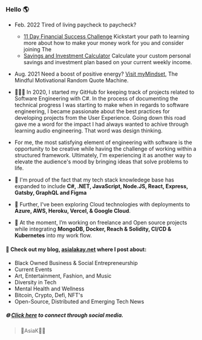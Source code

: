 ### Hello 🌎 #### 

- Feb. 2022 
Tired of living paycheck to paycheck?  
  - [11 Day Financial Success Challenge](https://asiakay.github.io/https-PopularPreciousScriptinglanguages/) Kickstart your path to learning more about how to make your money work for you and consider joining The 
  - [Savings and Investment Calculator](https://asiakay.github.io/WhirlwindConfusedInterchangeability/) Calculate your custom personal savings and investment plan based on your current weekly income.  

- Aug. 2021
Need a boost of positive energy? [Visit myMindset](https://asiakay.github.io/quoteGenerator/), The Mindful Motivational Random Quote Machine.


- 👩🏿‍💻 In 2020, I started my GitHub for keeping track of projects related to Software Engineering with C#. In the process of documenting the technical progress I was starting to make when in regards to software engineering, I became passionate about the best practices for developing projects from the User Experience. Going down this road gave me a word for the impact I had always wanted to achive through learning audio engineering. That word was design thinking. 

- For me, the most satisfying element of engineering with software is the opportunity to be creative while having the challenge of working within a structured framework. Ultimately, I'm experiencing it as another way to elevate the audience's mood by bringing ideas that solve problems to life. 

- 🌱 I'm proud of the fact that my tech stack knowledege base has expanded to include **C#, .NET, JavaScript, Node.JS, React, Express, Gatsby, GraphQL and Figma**

- 🔭 Further, I've been exploring Cloud technologies with deployments to **Azure, AWS, Heroku, Vercel, & Google Cloud**.
 
- 🥳 At the moment, I’m working on freelance and Open source projects while integrating **MongoDB, Docker, Reach & Solidity, CI/CD & Kubernetes** into my work flow.

#### 👀 Check out my blog, [asialakay.net](https://www.asialakay.net) where I post about:
- Black Owned Business & Social Entrepreneurship
- Current Events
- Art, Entertainment, Fashion, and Music
- Diversity in Tech
- Mental Health and Wellness
- Bitcoin, Crypto, Defi, NFT's 
- Open-Source, Distributed and Emerging Tech News
   
##### 🌐 [Click here](https//www.almighty.link/asiak) to connect through social media.

> 🌴AsiaK💃🏽


